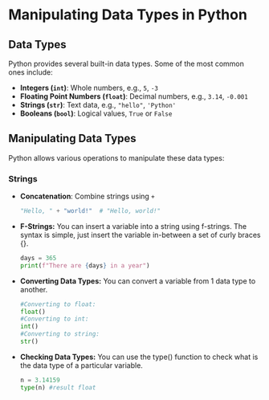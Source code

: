 # Manipulating Data Types in Python

## Data Types

Python provides several built-in data types. Some of the most common ones include:

- **Integers (`int`)**: Whole numbers, e.g., `5`, `-3`
- **Floating Point Numbers (`float`)**: Decimal numbers, e.g., `3.14`, `-0.001`
- **Strings (`str`)**: Text data, e.g., `"hello"`, `'Python'`
- **Booleans (`bool`)**: Logical values, `True` or `False`

## Manipulating Data Types

Python allows various operations to manipulate these data types:

### Strings
- **Concatenation**: Combine strings using `+`
  ```python
  "Hello, " + "world!"  # "Hello, world!"
- **F-Strings:**
You can insert a variable into a string
using f-strings.
The syntax is simple, just insert the variable
in-between a set of curly braces {}.
    ```python
    days = 365
    print(f"There are {days} in a year")
- **Converting Data Types:**
You can convert a variable from 1 data
type to another.
    ```python 
    #Converting to float:
    float()
    #Converting to int:
    int()
    #Converting to string:
    str()
- **Checking Data Types:**
You can use the type() function
to check what is the data type of a
particular variable.
    ```python
    n = 3.14159
    type(n) #result float
